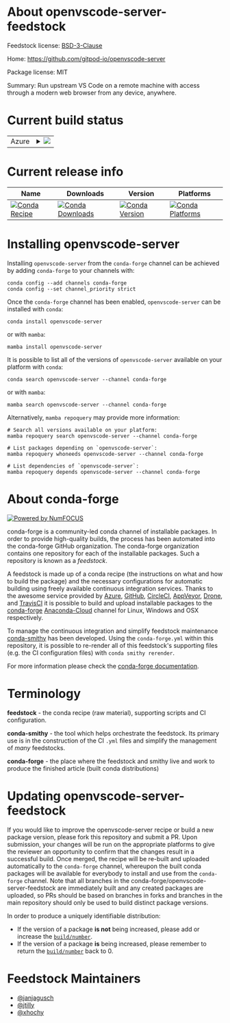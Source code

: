 About openvscode-server-feedstock
=================================

Feedstock license: [BSD-3-Clause](https://github.com/conda-forge/openvscode-server-feedstock/blob/main/LICENSE.txt)

Home: https://github.com/gitpod-io/openvscode-server

Package license: MIT

Summary: Run upstream VS Code on a remote machine with access through a modern web browser from any device, anywhere.

Current build status
====================


<table>
    
  <tr>
    <td>Azure</td>
    <td>
      <details>
        <summary>
          <a href="https://dev.azure.com/conda-forge/feedstock-builds/_build/latest?definitionId=15038&branchName=main">
            <img src="https://dev.azure.com/conda-forge/feedstock-builds/_apis/build/status/openvscode-server-feedstock?branchName=main">
          </a>
        </summary>
        <table>
          <thead><tr><th>Variant</th><th>Status</th></tr></thead>
          <tbody><tr>
              <td>linux_64</td>
              <td>
                <a href="https://dev.azure.com/conda-forge/feedstock-builds/_build/latest?definitionId=15038&branchName=main">
                  <img src="https://dev.azure.com/conda-forge/feedstock-builds/_apis/build/status/openvscode-server-feedstock?branchName=main&jobName=linux&configuration=linux%20linux_64_" alt="variant">
                </a>
              </td>
            </tr><tr>
              <td>linux_aarch64</td>
              <td>
                <a href="https://dev.azure.com/conda-forge/feedstock-builds/_build/latest?definitionId=15038&branchName=main">
                  <img src="https://dev.azure.com/conda-forge/feedstock-builds/_apis/build/status/openvscode-server-feedstock?branchName=main&jobName=linux&configuration=linux%20linux_aarch64_" alt="variant">
                </a>
              </td>
            </tr><tr>
              <td>osx_64</td>
              <td>
                <a href="https://dev.azure.com/conda-forge/feedstock-builds/_build/latest?definitionId=15038&branchName=main">
                  <img src="https://dev.azure.com/conda-forge/feedstock-builds/_apis/build/status/openvscode-server-feedstock?branchName=main&jobName=osx&configuration=osx%20osx_64_" alt="variant">
                </a>
              </td>
            </tr><tr>
              <td>osx_arm64</td>
              <td>
                <a href="https://dev.azure.com/conda-forge/feedstock-builds/_build/latest?definitionId=15038&branchName=main">
                  <img src="https://dev.azure.com/conda-forge/feedstock-builds/_apis/build/status/openvscode-server-feedstock?branchName=main&jobName=osx&configuration=osx%20osx_arm64_" alt="variant">
                </a>
              </td>
            </tr>
          </tbody>
        </table>
      </details>
    </td>
  </tr>
</table>

Current release info
====================

| Name | Downloads | Version | Platforms |
| --- | --- | --- | --- |
| [![Conda Recipe](https://img.shields.io/badge/recipe-openvscode--server-green.svg)](https://anaconda.org/conda-forge/openvscode-server) | [![Conda Downloads](https://img.shields.io/conda/dn/conda-forge/openvscode-server.svg)](https://anaconda.org/conda-forge/openvscode-server) | [![Conda Version](https://img.shields.io/conda/vn/conda-forge/openvscode-server.svg)](https://anaconda.org/conda-forge/openvscode-server) | [![Conda Platforms](https://img.shields.io/conda/pn/conda-forge/openvscode-server.svg)](https://anaconda.org/conda-forge/openvscode-server) |

Installing openvscode-server
============================

Installing `openvscode-server` from the `conda-forge` channel can be achieved by adding `conda-forge` to your channels with:

```
conda config --add channels conda-forge
conda config --set channel_priority strict
```

Once the `conda-forge` channel has been enabled, `openvscode-server` can be installed with `conda`:

```
conda install openvscode-server
```

or with `mamba`:

```
mamba install openvscode-server
```

It is possible to list all of the versions of `openvscode-server` available on your platform with `conda`:

```
conda search openvscode-server --channel conda-forge
```

or with `mamba`:

```
mamba search openvscode-server --channel conda-forge
```

Alternatively, `mamba repoquery` may provide more information:

```
# Search all versions available on your platform:
mamba repoquery search openvscode-server --channel conda-forge

# List packages depending on `openvscode-server`:
mamba repoquery whoneeds openvscode-server --channel conda-forge

# List dependencies of `openvscode-server`:
mamba repoquery depends openvscode-server --channel conda-forge
```


About conda-forge
=================

[![Powered by
NumFOCUS](https://img.shields.io/badge/powered%20by-NumFOCUS-orange.svg?style=flat&colorA=E1523D&colorB=007D8A)](https://numfocus.org)

conda-forge is a community-led conda channel of installable packages.
In order to provide high-quality builds, the process has been automated into the
conda-forge GitHub organization. The conda-forge organization contains one repository
for each of the installable packages. Such a repository is known as a *feedstock*.

A feedstock is made up of a conda recipe (the instructions on what and how to build
the package) and the necessary configurations for automatic building using freely
available continuous integration services. Thanks to the awesome service provided by
[Azure](https://azure.microsoft.com/en-us/services/devops/), [GitHub](https://github.com/),
[CircleCI](https://circleci.com/), [AppVeyor](https://www.appveyor.com/),
[Drone](https://cloud.drone.io/welcome), and [TravisCI](https://travis-ci.com/)
it is possible to build and upload installable packages to the
[conda-forge](https://anaconda.org/conda-forge) [Anaconda-Cloud](https://anaconda.org/)
channel for Linux, Windows and OSX respectively.

To manage the continuous integration and simplify feedstock maintenance
[conda-smithy](https://github.com/conda-forge/conda-smithy) has been developed.
Using the ``conda-forge.yml`` within this repository, it is possible to re-render all of
this feedstock's supporting files (e.g. the CI configuration files) with ``conda smithy rerender``.

For more information please check the [conda-forge documentation](https://conda-forge.org/docs/).

Terminology
===========

**feedstock** - the conda recipe (raw material), supporting scripts and CI configuration.

**conda-smithy** - the tool which helps orchestrate the feedstock.
                   Its primary use is in the construction of the CI ``.yml`` files
                   and simplify the management of *many* feedstocks.

**conda-forge** - the place where the feedstock and smithy live and work to
                  produce the finished article (built conda distributions)


Updating openvscode-server-feedstock
====================================

If you would like to improve the openvscode-server recipe or build a new
package version, please fork this repository and submit a PR. Upon submission,
your changes will be run on the appropriate platforms to give the reviewer an
opportunity to confirm that the changes result in a successful build. Once
merged, the recipe will be re-built and uploaded automatically to the
`conda-forge` channel, whereupon the built conda packages will be available for
everybody to install and use from the `conda-forge` channel.
Note that all branches in the conda-forge/openvscode-server-feedstock are
immediately built and any created packages are uploaded, so PRs should be based
on branches in forks and branches in the main repository should only be used to
build distinct package versions.

In order to produce a uniquely identifiable distribution:
 * If the version of a package **is not** being increased, please add or increase
   the [``build/number``](https://docs.conda.io/projects/conda-build/en/latest/resources/define-metadata.html#build-number-and-string).
 * If the version of a package **is** being increased, please remember to return
   the [``build/number``](https://docs.conda.io/projects/conda-build/en/latest/resources/define-metadata.html#build-number-and-string)
   back to 0.

Feedstock Maintainers
=====================

* [@janjagusch](https://github.com/janjagusch/)
* [@jtilly](https://github.com/jtilly/)
* [@xhochy](https://github.com/xhochy/)

